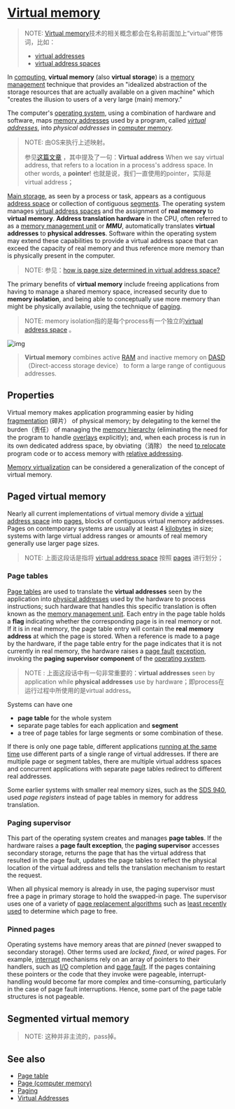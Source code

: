 # [Virtual memory](https://en.wikipedia.org/wiki/Virtual_memory)

> NOTE: [Virtual memory](https://en.wikipedia.org/wiki/Virtual_memory)技术的相关概念都会在名称前面加上“virtual"修饰词，比如：
>
> - [virtual addresses](https://en.wikipedia.org/wiki/Virtual_address_space)
> - [virtual address spaces](https://en.wikipedia.org/wiki/Virtual_address_space)

In [computing](https://en.wikipedia.org/wiki/Computing), **virtual memory** (also **virtual storage**) is a [memory management](https://en.wikipedia.org/wiki/Memory_management_(operating_systems)) technique that provides an "idealized abstraction of the storage resources that are actually available on a given machine" which "creates the illusion to users of a very large (main) memory." 

The computer's [operating system](https://en.wikipedia.org/wiki/Operating_system), using a combination of hardware and software, maps [memory addresses](https://en.wikipedia.org/wiki/Memory_address) used by a program, called *[virtual addresses](https://en.wikipedia.org/wiki/Virtual_address_space)*, into *physical addresses* in [computer memory](https://en.wikipedia.org/wiki/Computer_memory).

> NOTE: 由OS来执行上述映射。
>
> 参见[这篇文章](https://cs61.seas.harvard.edu/wiki/2016/Kernel2X) ，其中提及了一句：**Virtual address** When we say virtual address, that refers to a location in a process's address space. In other words, a **pointer**! 也就是说，我们一直使用的pointer，实际是virtual address；

[Main storage](https://en.wikipedia.org/wiki/Main_storage#Primary_storage), as seen by a process or task, appears as a contiguous [address space](https://en.wikipedia.org/wiki/Address_space) or collection of contiguous [segments](https://en.wikipedia.org/wiki/Memory_segmentation). The operating system manages [virtual address spaces](https://en.wikipedia.org/wiki/Virtual_address_space) and the assignment of **real memory** to **virtual memory**. **Address translation hardware** in the CPU, often referred to as a [memory management unit](https://en.wikipedia.org/wiki/Memory_management_unit) or ***MMU***, automatically translates **virtual addresses** to **physical addresses**. Software within the operating system may extend these capabilities to provide a virtual address space that can exceed the capacity of real memory and thus reference more memory than is physically present in the computer.

> NOTE: 参见：[how is page size determined in virtual address space?](https://unix.stackexchange.com/questions/128213/how-is-page-size-determined-in-virtual-address-space)

The primary benefits of **virtual memory** include freeing applications from having to manage a shared memory space, increased security due to **memory isolation**, and being able to conceptually use more memory than might be physically available, using the technique of [paging](https://en.wikipedia.org/wiki/Paging).

> NOTE: memory isolation指的是每个process有一个独立的[virtual address space](https://en.wikipedia.org/wiki/Virtual_address_space) 。



![img](https://upload.wikimedia.org/wikipedia/commons/thumb/6/6e/Virtual_memory.svg/250px-Virtual_memory.svg.png)



> **Virtual memory** combines active [RAM](https://en.wikipedia.org/wiki/RAM) and inactive memory on [DASD](https://en.wikipedia.org/wiki/Direct_access_storage_device) （Direct-access storage device） to form a large range of contiguous addresses.

## Properties

Virtual memory makes application programming easier by hiding [fragmentation](https://en.wikipedia.org/wiki/Fragmentation_(computer)) (碎片） of physical memory; by delegating to the kernel the burden（责任） of managing the [memory hierarchy](https://en.wikipedia.org/wiki/Computer_data_storage#Hierarchy_of_storage) (eliminating the need for the program to handle [overlays](https://en.wikipedia.org/wiki/Overlay_(programming)) explicitly); and, when each process is run in its own dedicated address space, by obviating（消除） the need [to relocate](https://en.wikipedia.org/wiki/Relocation_(computer_science)) program code or to access memory with [relative addressing](https://en.wikipedia.org/wiki/Addressing_mode#PC-relative).

[Memory virtualization](https://en.wikipedia.org/wiki/Memory_virtualization) can be considered a generalization of the concept of virtual memory.



## Paged virtual memory

Nearly all current implementations of virtual memory divide a [virtual address space](https://en.wikipedia.org/wiki/Virtual_address_space) into [pages](https://en.wikipedia.org/wiki/Page_(computer_memory)), blocks of contiguous virtual memory addresses. Pages on contemporary systems are usually at least 4 [kilobytes](https://en.wikipedia.org/wiki/Kilobyte) in size; systems with large virtual address ranges or amounts of real memory generally use larger page sizes.

> NOTE: 上面这段话是指将 [virtual address space](https://en.wikipedia.org/wiki/Virtual_address_space)  按照  [pages](https://en.wikipedia.org/wiki/Page_(computer_memory)) 进行划分；

### Page tables

[Page tables](https://en.wikipedia.org/wiki/Page_table) are used to translate the **virtual addresses** seen by the application into [physical addresses](https://en.wikipedia.org/wiki/Physical_address) used by the hardware to process instructions; such hardware that handles this specific translation is often known as the [memory management unit](https://en.wikipedia.org/wiki/Memory_management_unit). Each entry in the page table holds a **flag** indicating whether the corresponding page is in real memory or not. If it is in real memory, the page table entry will contain the **real memory address** at which the page is stored. When a reference is made to a page by the hardware, if the page table entry for the page indicates that it is not currently in real memory, the hardware raises a [page fault](https://en.wikipedia.org/wiki/Page_fault) [exception](https://en.wikipedia.org/wiki/Trap_(computing)), invoking the **paging supervisor component** of the [operating system](https://en.wikipedia.org/wiki/Operating_system).

> NOTE : 上面这段话中有一句非常重要的：**virtual addresses** seen by application while **physical addresses** use by hardware；即process在运行过程中所使用的是virtual address。

Systems can have one

- **page table** for the whole system
- separate page tables for each application and **segment**
- a tree of page tables for large segments or some combination of these. 

If there is only one page table, different applications [running at the same time](https://en.wikipedia.org/wiki/Multiprogramming) use different parts of a single range of virtual addresses. If there are multiple page or segment tables, there are multiple virtual address spaces and concurrent applications with separate page tables redirect to different real addresses.

Some earlier systems with smaller real memory sizes, such as the [SDS 940](https://en.wikipedia.org/wiki/SDS_940), used *page registers* instead of page tables in memory for address translation.

### Paging supervisor

This part of the operating system creates and manages **page tables**. If the hardware raises a **page fault exception**, the **paging supervisor** accesses secondary storage, returns the page that has the virtual address that resulted in the page fault, updates the page tables to reflect the physical location of the virtual address and tells the translation mechanism to restart the request.

When all physical memory is already in use, the paging supervisor must free a page in primary storage to hold the swapped-in page. The supervisor uses one of a variety of [page replacement algorithms](https://en.wikipedia.org/wiki/Page_replacement_algorithm) such as [least recently used](https://en.wikipedia.org/wiki/Page_replacement_algorithm#Least_recently_used) to determine which page to free.

### Pinned pages

Operating systems have memory areas that are *pinned* (never swapped to secondary storage). Other terms used are *locked*, *fixed*, or *wired* pages. For example, [interrupt](https://en.wikipedia.org/wiki/Interrupt) mechanisms rely on an array of pointers to their handlers, such as [I/O](https://en.wikipedia.org/wiki/I/O) completion and [page fault](https://en.wikipedia.org/wiki/Page_fault). If the pages containing these pointers or the code that they invoke were pageable, interrupt-handling would become far more complex and time-consuming, particularly in the case of page fault interruptions. Hence, some part of the page table structures is not pageable.

## Segmented virtual memory

> NOTE: 这种并非主流的，pass掉。



## See also

- [Page table](https://en.wikipedia.org/wiki/Page_table)
- [Page (computer memory)](https://en.wikipedia.org/wiki/Page_(computer_memory))
- [Paging](https://en.wikipedia.org/wiki/Paging)
- [Virtual Addresses](https://www.bottomupcs.com/virtual_addresses.xhtml)